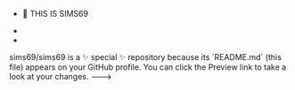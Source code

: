 - 👋 THIS IS SIMS69
-


- 

<!--->
sims69/sims69 is a ✨ special ✨ repository because its `README.md` (this file) appears on your GitHub profile.
You can click the Preview link to take a look at your changes.
--->
